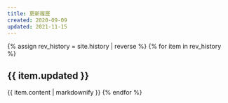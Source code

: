 ```yaml
---
title: 更新履歴
created: 2020-09-09
updated: 2021-11-15
---
```

{% assign rev_history = site.history | reverse %}
{% for item in rev_history %}
## <a name="{{ item.updated }}">{{ item.updated }}</a>
{{ item.content | markdownify }}
{% endfor %}
